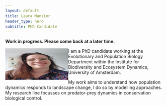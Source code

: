 ```yaml
---
layout: default
title: Laura Mansier
header_type: hero
subtitle: PhD Candidate
---
```


**Work in progress. Please come back at a later time.**




<img src="Pictures/Foto Laura 1.jpeg" align="left" width="200" height="100" padding-right:10px>     
  I am a PhD candidate working at the Evolutionary and Population Biology Department within the Institute for Biodiversity and Ecosystem Dynamics, University of Amsterdam.

  My work aims to understand how population dynamics responds to landscape change, I do so by modelling approaches. My research line focusses on predator-prey dynamics in conservation biological control.
